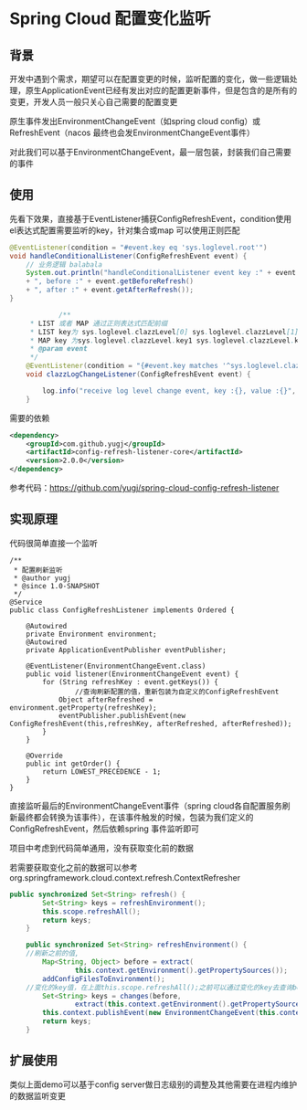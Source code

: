 # Spring Cloud 配置变化监听

## 背景

开发中遇到个需求，期望可以在配置变更的时候，监听配置的变化，做一些逻辑处理，原生ApplicationEvent已经有发出对应的配置更新事件，但是包含的是所有的变更，开发人员一般只关心自己需要的配置变更

原生事件发出EnvironmentChangeEvent（如spring cloud config）或RefreshEvent（nacos 最终也会发EnvironmentChangeEvent事件）

对此我们可以基于EnvironmentChangeEvent，最一层包装，封装我们自己需要的事件

## 使用

先看下效果，直接基于EventListener捕获ConfigRefreshEvent，condition使用el表达式配置需要监听的key，针对集合或map 可以使用正则匹配

```java
@EventListener(condition = "#event.key eq 'sys.loglevel.root'")
void handleConditionalListener(ConfigRefreshEvent event) {
    // 业务逻辑 balabala
    System.out.println("handleConditionalListener event key :" + event.getKey()
    + ", before :" + event.getBeforeRefresh()
    + ", after :" + event.getAfterRefresh());
}

			/**
     * LIST 或者 MAP 通过正则表达式匹配前缀
     * LIST key为 sys.loglevel.clazzLevel[0] sys.loglevel.clazzLevel[1] 类似格式
     * MAP key 为sys.loglevel.clazzLevel.key1 sys.loglevel.clazzLevel.key2 类似格式
     * @param event
     */
    @EventListener(condition = "{#event.key matches '^sys.loglevel.clazzLevel.*'}")
    void clazzLogChangeListener(ConfigRefreshEvent event) {

        log.info("receive log level change event, key :{}, value :{}", event.getKey(), event.getAfterRefresh());
    }
```

需要的依赖

```xml
<dependency>
    <groupId>com.github.yugj</groupId>
    <artifactId>config-refresh-listener-core</artifactId>
    <version>2.0.0</version>
</dependency>
```

参考代码：https://github.com/yugj/spring-cloud-config-refresh-listener

## 实现原理

代码很简单直接一个监听

```
/**
 * 配置刷新监听
 * @author yugj
 * @since 1.0-SNAPSHOT
 */
@Service
public class ConfigRefreshListener implements Ordered {

    @Autowired
    private Environment environment;
    @Autowired
    private ApplicationEventPublisher eventPublisher;

    @EventListener(EnvironmentChangeEvent.class)
    public void listener(EnvironmentChangeEvent event) {
        for (String refreshKey : event.getKeys()) {
        		//查询刷新配置的值，重新包装为自定义的ConfigRefreshEvent
            Object afterRefreshed = environment.getProperty(refreshKey);
            eventPublisher.publishEvent(new ConfigRefreshEvent(this,refreshKey, afterRefreshed, afterRefreshed));
        }
    }

    @Override
    public int getOrder() {
        return LOWEST_PRECEDENCE - 1;
    }
}
```

直接监听最后的EnvironmentChangeEvent事件（spring cloud各自配置服务刷新最终都会转换为该事件），在该事件触发的时候，包装为我们定义的ConfigRefreshEvent，然后依赖spring 事件监听即可

项目中考虑到代码简单通用，没有获取变化前的数据

若需要获取变化之前的数据可以参考org.springframework.cloud.context.refresh.ContextRefresher

```java
public synchronized Set<String> refresh() {
		Set<String> keys = refreshEnvironment();
		this.scope.refreshAll();
		return keys;
	}

	public synchronized Set<String> refreshEnvironment() {
    //刷新之前的值,
		Map<String, Object> before = extract(
				this.context.getEnvironment().getPropertySources());
		addConfigFilesToEnvironment();
    //变化的key值，在上面this.scope.refreshAll();之前可以通过变化的key去查询before值获取到变化之前的值
		Set<String> keys = changes(before,
				extract(this.context.getEnvironment().getPropertySources())).keySet();
		this.context.publishEvent(new EnvironmentChangeEvent(this.context, keys));
		return keys;
	}
```

## 扩展使用

类似上面demo可以基于config server做日志级别的调整及其他需要在进程内维护的数据监听变更